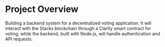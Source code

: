 # Project Overview

Building a backend system for a decentralized voting application. It will interact with the Stacks blockchain through a Clarity smart contract for voting, while the backend, built with Node.js, will handle authentication and API requests.
